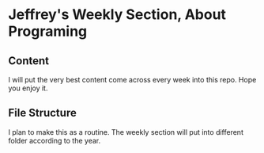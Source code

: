 # Jeffrey's Weekly Section, About Programing

## Content
I will put the very best content come across every week into this repo. Hope you enjoy it.

## File Structure
I plan to make this as a routine. The weekly section will put into different folder according to the year.